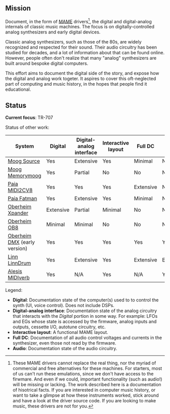 ## Mission

Document, in the form of [MAME](https://github.com/mamedev/mame) drivers[^1], the digital and
digital-analog internals of classic music machines.
The focus is on digitally-controlled analog synthesizers and early digital devices.

Classic analog synthesizers, such as those of the 80s, are widely recognized and respected for their sound.
Their audio circuitry has been studied for decades, and a lot of information about that can be
found online. However, people often don't realize that many "analog" synthesizers are built around bespoke digital computers.

This effort aims to document the digital side of the story, and expose how the digital and analog work togeter.
It aspires to cover this oft-neglected part of computing and music history, in the hopes that people find it educational.

[^1]: These MAME drivers cannot replace the real thing, nor the myriad of commercial and free alternatives for these machines.
For starters, most of us can't run these emulations, since we don't have access to the firwmare.
And even if we could, important functionality (such as audio!) will be missing or lacking.
The work described here is a documentation of hisotrical facts. If you are interested in computer music history, or
want to take a glimpse at how these instruments worked, stick around and have a look at the driver source code.
If you are looking to make music, these drivers are not for you.


## Status

**Current focus**: TR-707

Status of other work:

| System | Digital | Digital-analog interface | Interactive layout | Full DC | Audio |
|---|---|---|---|---|---|
| [Moog Source](https://github.com/mamedev/mame/blob/master/src/mame/moog/source.cpp) | Yes | Extensive | Yes | Minimal | No |
| [Moog Memorymoog](https://github.com/mamedev/mame/blob/master/src/mame/moog/memorymoog.cpp) | Yes | Partial | No | No | No |
| [Paia MIDI2CV8](https://github.com/mamedev/mame/blob/master/src/mame/paia/midi2cv8.cpp) | Yes | Yes | Yes | Extensive | N/A |
| [Paia Fatman](https://github.com/mamedev/mame/blob/master/src/mame/paia/fatman.cpp) | Yes | Extensive | Yes | Minimal | No |
| [Oberheim Xpander](https://github.com/m1macrophage/mamefork/blob/master/src/mame/oberheim/xpander.cpp) | Extensive | Partial | Minimal | No | No |
| [Oberheim OB8](https://github.com/mamedev/mame/blob/master/src/mame/oberheim/ob8.cpp) | Minimal | Minimal | No | No | No |
| [Oberheim DMX](https://github.com/mamedev/mame/blob/master/src/mame/oberheim/dmx.cpp) (early version) | Yes | Yes | Yes | Yes | Yes |
| [Linn LinnDrum](https://github.com/mamedev/mame/blob/master/src/mame/linn/linndrum.cpp) | Yes | Extensive | Yes | Extensive | Extensive |
| [Alesis MIDIverb](https://github.com/mamedev/mame/blob/master/src/mame/alesis/midiverb.cpp)  | Yes | N/A | Yes | N/A | Yes |

Legend:
* **Digital**: Documentation state of the computer(s) used to to control the synth (UI, voice control). Does not include DSPs.
* **Digital-analog interface**: Documentation state of the analog circuitry that interacts with the *Digital* portion in some way. For example: LFOs and EGs whose state is accessed by the firmware, analog inputs and outputs, cessette I/O, autotune circuitry, etc.
* **Interactive layout**: A functional MAME layout.
* **Full DC**: Documentation of all audio control voltages and currents in the synthesizer, even those not read by the firmware.
* **Audio**: Documentation state of the audio circuitry.

